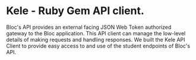 # Kele - Ruby Gem API client.

Bloc's API provides an external facing JSON Web Token authorized gateway to the Bloc application. 
This API client can manage the low-level details of making requests and handling responses. 
We built the Kele API Client to provide easy access to and use of the student endpoints of Bloc's API.
